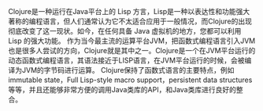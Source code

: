 Clojure是一种运行在Java平台上的 Lisp 方言，Lisp是一种以表达性和功能强大著称的编程语言，但人们通常认为它不太适合应用于一般情况，而Clojure的出现彻底改变了这一现状。如今，在任何具备 Java 虚拟机的地方，您都可以利用 Lisp 的强大功能。
作为当今最主流的运算平台JVM，把函数式编程语言引入JVM也是很多人尝试的方向，Clojure就是其中之一。Clojure是一个在JVM平台运行的动态函数式编程语言，其语法接近于LISP语言，在JVM平台运行的时候，会被编译为JVM的字节码进行运算。
Clojure保持了函数式语言的主要特点，例如immutable state，Full Lisp-style macro support，persistent data structures等等，并且还能够非常方便的调用Java类库的API，和Java类库进行良好的整合。